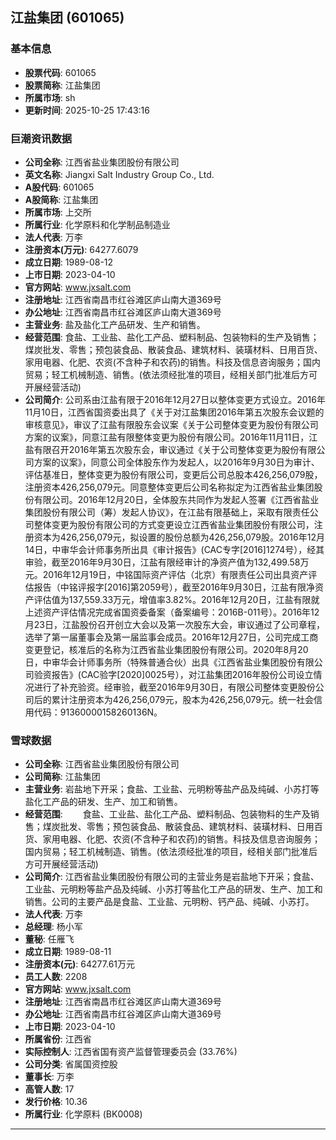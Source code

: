 ## 江盐集团 (601065)

### 基本信息

- **股票代码**: 601065
- **股票简称**: 江盐集团
- **所属市场**: sh
- **更新时间**: 2025-10-25 17:43:16

### 巨潮资讯数据

- **公司全称**: 江西省盐业集团股份有限公司
- **英文名称**: Jiangxi Salt Industry Group Co., Ltd.
- **A股代码**: 601065
- **A股简称**: 江盐集团
- **所属市场**: 上交所
- **所属行业**: 化学原料和化学制品制造业
- **法人代表**: 万李
- **注册资本(万元)**: 64277.6079
- **成立日期**: 1989-08-12
- **上市日期**: 2023-04-10
- **官方网站**: www.jxsalt.com
- **注册地址**: 江西省南昌市红谷滩区庐山南大道369号
- **办公地址**: 江西省南昌市红谷滩区庐山南大道369号
- **主营业务**: 盐及盐化工产品研发、生产和销售。
- **经营范围**: 食盐、工业盐、盐化工产品、塑料制品、包装物料的生产及销售；煤炭批发、零售；预包装食品、散装食品、建筑材料、装璜材料、日用百货、家用电器、化肥、农资(不含种子和农药)的销售。科技及信息咨询服务；国内贸易；轻工机械制造、销售。(依法须经批准的项目，经相关部门批准后方可开展经营活动)
- **公司简介**: 公司系由江盐有限于2016年12月27日以整体变更方式设立。2016年11月10日，江西省国资委出具了《关于对江盐集团2016年第五次股东会议题的审核意见》，审议了江盐有限股东会议案《关于公司整体变更为股份有限公司方案的议案》，同意江盐有限整体变更为股份有限公司。2016年11月11日，江盐有限召开2016年第五次股东会，审议通过《关于公司整体变更为股份有限公司方案的议案》，同意公司全体股东作为发起人，以2016年9月30日为审计、评估基准日，整体变更为股份有限公司，变更后公司总股本426,256,079股，注册资本426,256,079元。同意整体变更后公司名称拟定为江西省盐业集团股份有限公司。2016年12月20日，全体股东共同作为发起人签署《江西省盐业集团股份有限公司（筹）发起人协议》，在江盐有限基础上，采取有限责任公司整体变更为股份有限公司的方式变更设立江西省盐业集团股份有限公司，注册资本为426,256,079元，拟设置的股份总额为426,256,079股。2016年12月14日，中审华会计师事务所出具《审计报告》(CAC专字[2016]1274号），经其审验，截至2016年9月30日，江盐有限经审计的净资产值为132,499.58万元。2016年12月19日，中铭国际资产评估（北京）有限责任公司出具资产评估报告（中铭评报字[2016]第2059号），截至2016年9月30日，江盐有限净资产评估值为137,559.33万元，增值率3.82%。2016年12月20日，江盐有限就上述资产评估情况完成省国资委备案（备案编号：2016B-011号）。2016年12月23日，江盐股份召开创立大会以及第一次股东大会，审议通过了公司章程，选举了第一届董事会及第一届监事会成员。2016年12月27日，公司完成工商变更登记，核准后的名称为江西省盐业集团股份有限公司。2020年8月20日，中审华会计师事务所（特殊普通合伙）出具《江西省盐业集团股份有限公司验资报告》(CAC验字[2020]0025号），对江盐集团2016年股份公司设立情况进行了补充验资。经审验，截至2016年9月30日，有限公司整体变更股份公司后的累计注册资本为426,256,079元，股本为426,256,079元。统一社会信用代码：91360000158260136N。

### 雪球数据

- **公司全称**: 江西省盐业集团股份有限公司
- **公司简称**: 江盐集团
- **主营业务**: 岩盐地下开采；食盐、工业盐、元明粉等盐产品及纯碱、小苏打等盐化工产品的研发、生产、加工和销售。
- **经营范围**: 　　食盐、工业盐、盐化工产品、塑料制品、包装物料的生产及销售；煤炭批发、零售；预包装食品、散装食品、建筑材料、装璜材料、日用百货、家用电器、化肥、农资(不含种子和农药)的销售。科技及信息咨询服务；国内贸易；轻工机械制造、销售。(依法须经批准的项目，经相关部门批准后方可开展经营活动)
- **公司简介**: 江西省盐业集团股份有限公司的主营业务是岩盐地下开采；食盐、工业盐、元明粉等盐产品及纯碱、小苏打等盐化工产品的研发、生产、加工和销售。公司的主要产品是食盐、工业盐、元明粉、钙产品、纯碱、小苏打。
- **法人代表**: 万李
- **总经理**: 杨小军
- **董秘**: 任雁飞
- **成立日期**: 1989-08-11
- **注册资本(元)**: 64277.61万元
- **员工人数**: 2208
- **官方网站**: www.jxsalt.com
- **注册地址**: 江西省南昌市红谷滩区庐山南大道369号
- **办公地址**: 江西省南昌市红谷滩区庐山南大道369号
- **上市日期**: 2023-04-10
- **所属省份**: 江西省
- **实际控制人**: 江西省国有资产监督管理委员会 (33.76%)
- **公司分类**: 省属国资控股
- **董事长**: 万李
- **高管人数**: 17
- **发行价格**: 10.36
- **所属行业**: 化学原料 (BK0008)

---